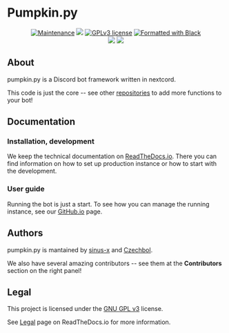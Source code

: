 # Pumpkin.py

<p align="center">
  <a href="https://github.com/Pumpkin-py/Pumpkin.py/graphs/commit-activity"><img src="https://img.shields.io/github/last-commit/pumpkin-py/pumpkin-py?style=for-the-badge" alt="Maintenance" /></a>
  <a href="https://github.com/Pumpkin-py/pumpkin.py/actions"><img src="https://img.shields.io/github/actions/workflow/status/pumpkin-py/pumpkin-py/build.yml?style=for-the-badge" /></a>
  <a href="https://github.com/Pumpkin-py/Pumpkin.py/blob/master/LICENSE"><img src="https://img.shields.io/badge/License-GPLv3-brightgreen?style=for-the-badge" alt="GPLv3 license" /></a>
  <a href="https://github.com/psf/black"><img src="https://img.shields.io/badge/code%20style-black-000000.svg?style=for-the-badge" alt="Formatted with Black" /></a>
 <br/>
  <a href="https://hub.docker.com/r/czechbol/pumpkin-py"><img src="https://img.shields.io/docker/pulls/czechbol/pumpkin-py?style=for-the-badge" /></a>
  <a href="https://hub.docker.com/r/czechbol/pumpkin-py"><img src="https://img.shields.io/docker/image-size/czechbol/pumpkin-py?sort=date&style=for-the-badge" /></a>
</p>

## About

pumpkin.py is a Discord bot framework written in nextcord.

This code is just the core -- see other [repositories](https://github.com/orgs/pumpkin-py/repositories) to add more functions to your bot!

## Documentation

### Installation, development

We keep the technical documentation on [ReadTheDocs.io](https://pumpkinpy.readthedocs.io/en/latest/).
There you can find information on how to set up production instance or how to start with the development.

### User guide

Running the bot is just a start.
To see how you can manage the running instance, see our [GitHub.io](https://pumpkin-py.github.io/docs/) page.

## Authors

pumpkin.py is mantained by [sinus-x](https://github.com/sinus-x) and [Czechbol](https://github.com/Czechbol).

We also have several amazing contributors -- see them at the **Contributors** section on the right panel!

## Legal

This project is licensed under the [GNU GPL v3](LICENSE) license.

See [Legal](https://pumpkinpy.readthedocs.io/en/latest/about/legal.html) page on ReadTheDocs.io for more information.
